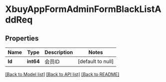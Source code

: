 # XbuyAppFormAdminFormBlackListAddReq

## Properties
Name | Type | Description | Notes
------------ | ------------- | ------------- | -------------
**Id** | **int64** | 会员ID | [default to null]

[[Back to Model list]](../README.md#documentation-for-models) [[Back to API list]](../README.md#documentation-for-api-endpoints) [[Back to README]](../README.md)

